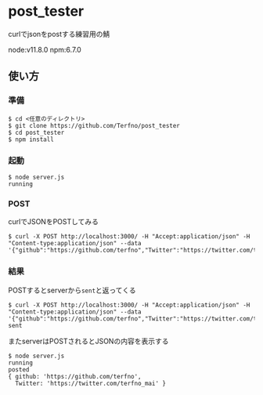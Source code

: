 # post_tester
curlでjsonをpostする練習用の鯖

node:v11.8.0
npm:6.7.0

## 使い方
### 準備
```
$ cd <任意のディレクトリ>
$ git clone https://github.com/Terfno/post_tester
$ cd post_tester
$ npm install

```
### 起動
```
$ node server.js
running

```

### POST
curlでJSONをPOSTしてみる
```
$ curl -X POST http://localhost:3000/ -H "Accept:application/json" -H "Content-type:application/json" --data '{"github":"https://github.com/terfno","Twitter":"https://twitter.com/terfno_mai"}'

```

### 結果
POSTするとserverから`sent`と返ってくる
```
$ curl -X POST http://localhost:3000/ -H "Accept:application/json" -H "Content-type:application/json" --data '{"github":"https://github.com/terfno","Twitter":"https://twitter.com/terfno_mai"}'
sent

```
またserverはPOSTされるとJSONの内容を表示する
```
$ node server.js 
running
posted
{ github: 'https://github.com/terfno',
  Twitter: 'https://twitter.com/terfno_mai' }
```


